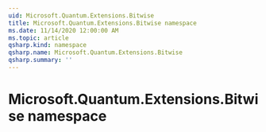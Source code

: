 ```yaml
---
uid: Microsoft.Quantum.Extensions.Bitwise
title: Microsoft.Quantum.Extensions.Bitwise namespace
ms.date: 11/14/2020 12:00:00 AM
ms.topic: article
qsharp.kind: namespace
qsharp.name: Microsoft.Quantum.Extensions.Bitwise
qsharp.summary: ''
---
```


# Microsoft.Quantum.Extensions.Bitwise namespace




